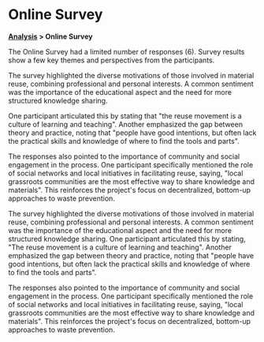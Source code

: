 # Online Survey

**[Analysis](README.md) > Online Survey**

The Online Survey had a limited number of responses (6). Survey results show a few key themes and perspectives from the participants.

The survey highlighted the diverse motivations of those involved in material reuse, combining professional and personal interests. A common sentiment was the importance of the educational aspect and the need for more structured knowledge sharing.

One participant articulated this by stating that "the reuse movement is a culture of learning and teaching". Another emphasized the gap between theory and practice, noting that "people have good intentions, but often lack the practical skills and knowledge of where to find the tools and parts".

The responses also pointed to the importance of community and social engagement in the process. One participant specifically mentioned the role of social networks and local initiatives in facilitating reuse, saying, "local grassroots communities are the most effective way to share knowledge and materials". This reinforces the project's focus on decentralized, bottom-up approaches to waste prevention.

The survey highlighted the diverse motivations of those involved in material reuse, combining professional and personal interests. A common sentiment was the importance of the educational aspect and the need for more structured knowledge sharing. One participant articulated this by stating, "The reuse movement is a culture of learning and teaching". Another emphasized the gap between theory and practice, noting that "people have good intentions, but often lack the practical skills and knowledge of where to find the tools and parts".

The responses also pointed to the importance of community and social engagement in the process. One participant specifically mentioned the role of social networks and local initiatives in facilitating reuse, saying, "local grassroots communities are the most effective way to share knowledge and materials". This reinforces the project's focus on decentralized, bottom-up approaches to waste prevention.